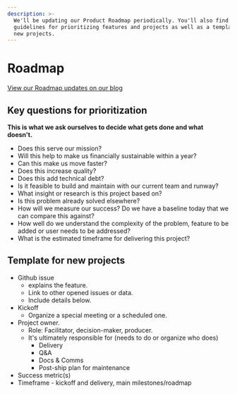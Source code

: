 ```yaml
---
description: >-
  We'll be updating our Product Roadmap periodically. You'll also find below
  guidelines for prioritizing features and projects as well as a template for
  new projects.
---
```


# Roadmap

[View our Roadmap updates on our blog](https://blog.opencollective.com/tag/roadmap/)

## **Key questions for prioritization**

**This is what we ask ourselves to decide what gets done and what doesn't.**

* Does this serve our mission?
* Will this help to make us financially sustainable within a year?
* Can this make us move faster?
* Does this increase quality?
* Does this add technical debt?
* Is it feasible to build and maintain with our current team and runway?
* What insight or research is this project based on?
* Is this problem already solved elsewhere?
* How will we measure our success? Do we have a baseline today that we can compare this against?
* How well do we understand the complexity of the problem, feature to be added or user needs to be addressed?
* What is the estimated timeframe for delivering this project?

## Template for new projects

* Github issue
  * explains the feature. 
  * Link to other opened issues or data. 
  * Include details below.
* Kickoff
  * Organize a special meeting or a scheduled one. 
* Project owner. 
  * Role: Facilitator, decision-maker, producer. 
  * It's ultimately responsible for \(needs to do or organize who does\)
    * Delivery 
    * Q&A
    * Docs & Comms 
    * Post-ship plan for maintenance 
* Success metric\(s\)
* Timeframe - kickoff and delivery, main milestones/roadmap

